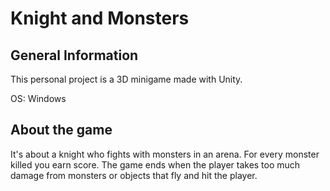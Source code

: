 # Knight and Monsters

## General Information
This personal project is a 3D minigame made with Unity.

OS: Windows

## About the game
It's about a knight who fights with monsters in an arena. For every monster killed you earn score. 
The game ends when the player takes too much damage from monsters or objects that fly and hit the player.
